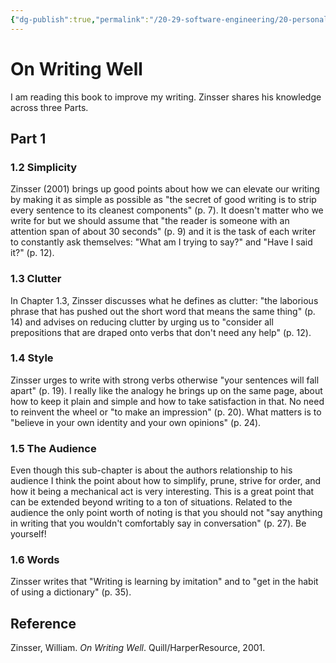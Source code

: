 ```yaml
---
{"dg-publish":true,"permalink":"/20-29-software-engineering/20-personal-development/20-01-books/on-writing-well/","tags":["source/book"],"created":"2023-10-29T08:17:12.918-05:00","updated":"2023-11-24T09:07:10.578-06:00"}
---
```


# On Writing Well
I am reading this book to improve my writing. Zinsser shares his knowledge across three Parts.
## Part 1
### 1.2 Simplicity
Zinsser (2001) brings up good points about how we can elevate our writing by making it as simple as possible as "the secret of good writing is to strip every sentence to its cleanest components" (p. 7).
It doesn't matter who we write for but we should assume that "the reader is someone with an attention span of about 30 seconds" (p. 9) and it is the task of each writer to constantly ask themselves: "What am I trying to say?" and "Have I said it?" (p. 12).
### 1.3 Clutter
In Chapter 1.3, Zinsser discusses what he defines as clutter: "the laborious phrase that has pushed out the short word that means the same thing" (p. 14) and advises on reducing clutter by urging us to "consider all prepositions that are draped onto verbs that don't need any help" (p. 12).
### 1.4 Style
Zinsser urges to write with strong verbs otherwise "your sentences will fall apart" (p. 19). I really like the analogy he brings up on the same page, about how to keep it plain and simple and how to take satisfaction in that. No need to reinvent the wheel or "to make an impression" (p. 20). What matters is to "believe in your own identity and your own opinions" (p. 24).
### 1.5 The Audience
Even though this sub-chapter is about the authors relationship to his audience I think the point about how to simplify, prune, strive for order, and how it being a mechanical act is very interesting. This is a great point that can be extended beyond writing to a ton of situations. Related to the audience the only point worth of noting is that you should not "say anything in writing that you wouldn't comfortably say in conversation" (p. 27). Be yourself!
### 1.6 Words
Zinsser writes that "Writing is learning by imitation" and to "get in the habit of using a dictionary" (p. 35).

## Reference
Zinsser, William. _On Writing Well_. Quill/HarperResource, 2001.